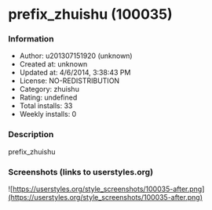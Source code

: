 # prefix_zhuishu (100035)

### Information
- Author: u201307151920 (unknown)
- Created at: unknown
- Updated at: 4/6/2014, 3:38:43 PM
- License: NO-REDISTRIBUTION
- Category: zhuishu
- Rating: undefined
- Total installs: 33
- Weekly installs: 0


### Description
prefix_zhuishu


### Screenshots (links to userstyles.org)
![https://userstyles.org/style_screenshots/100035-after.png](https://userstyles.org/style_screenshots/100035-after.png)


